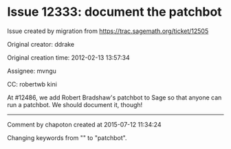 # Issue 12333: document the patchbot

Issue created by migration from https://trac.sagemath.org/ticket/12505

Original creator: ddrake

Original creation time: 2012-02-13 13:57:34

Assignee: mvngu

CC:  robertwb kini

At #12486, we add Robert Bradshaw's patchbot to Sage so that anyone can run a patchbot. We should document it, though!


---

Comment by chapoton created at 2015-07-12 11:34:24

Changing keywords from "" to "patchbot".
